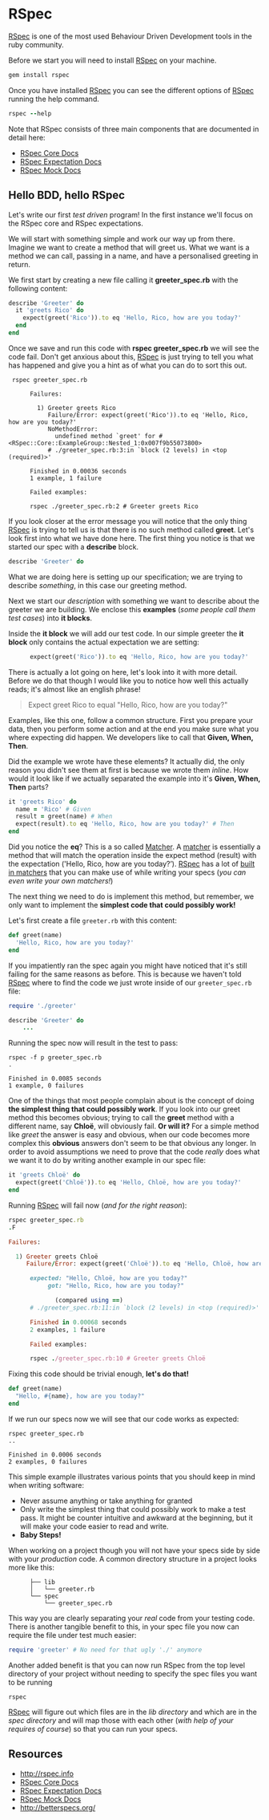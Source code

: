 # RSpec

[RSpec](http://rspec.info) is one of the most used Behaviour Driven Development tools in the ruby community.

Before we start you will need to install [RSpec](http://rspec.info) on your machine.

````ruby
gem install rspec
````

Once you have installed [RSpec](http://rspec.info) you can see the different options of [RSpec](http://rspec.info) running the help command.


````ruby
rspec --help
````

Note that RSpec consists of three main components that are documented in detail here:

* [RSpec Core Docs](http://www.relishapp.com/rspec/rspec-core/docs)
* [RSpec Expectation Docs](http://www.relishapp.com/rspec/rspec-expectations/docs/)
* [RSpec Mock Docs](http://www.relishapp.com/rspec/rspec-mocks/docs)

## Hello BDD, hello RSpec

Let's write our first *test driven* program!  In the first instance we'll focus on the RSpec core and RSpec expectations.

We will start with something simple and work our way up from there. Imagine we want to create a method that will greet us. What we want is a method we can call, passing in a name, and have a personalised greeting in return.

We first start by creating a new file calling it **greeter_spec.rb** with the following content:

````ruby
describe 'Greeter' do
  it 'greets Rico' do
    expect(greet('Rico')).to eq 'Hello, Rico, how are you today?'
  end
end
````

Once we save and run this code with **rspec greeter_spec.rb** we will see the code fail. Don't get anxious about this, [RSpec](http://rspec.info) is just trying to tell you what has happened and give you a hint as of what you can do to sort this out.

```
 rspec greeter_spec.rb

      Failures:

        1) Greeter greets Rico
           Failure/Error: expect(greet('Rico')).to eq 'Hello, Rico, how are you today?'
           NoMethodError:
             undefined method `greet' for #<RSpec::Core::ExampleGroup::Nested_1:0x007f9b55073800>
           # ./greeter_spec.rb:3:in `block (2 levels) in <top (required)>'

      Finished in 0.00036 seconds
      1 example, 1 failure

      Failed examples:

      rspec ./greeter_spec.rb:2 # Greeter greets Rico
````

If you look closer at the error message you will notice that the only thing [RSpec](http://rspec.info) is trying to tell us is that there is no such method called **greet**.
Let's look first into what we have done here. The first thing you notice is that we started our spec with a **describe** block.

````ruby
describe 'Greeter' do
````

What we are doing here is setting up our specification; we are trying to describe *something*, in this case our greeting method.

Next we start our *description* with something we want to describe about the greeter we are building. We enclose this **examples** (*some people call them test cases*) into **it blocks**.

Inside the **it block** we will add our test code. In our simple greeter the **it block** only contains the actual expectation we are setting:

````ruby
      expect(greet('Rico')).to eq 'Hello, Rico, how are you today?'
````

There is actually a lot going on here, let's look into it with more detail. Before we do that though I would like you to notice how well this actually reads; it's almost like an english phrase!

> Expect greet Rico to equal "Hello, Rico, how are you today?"

Examples, like this one, follow a common structure. First you prepare your data, then you perform some action and at the end you make sure what you where expecting did happen. We developers like to call that **Given, When, Then**.

Did the example we wrote have these elements? It actually did, the only reason you didn't see them at first is because we wrote them *inline*. How would it look like if we actually separated the example into it's **Given, When, Then** parts?

````ruby
it 'greets Rico' do
  name = 'Rico' # Given
  result = greet(name) # When
  expect(result).to eq 'Hello, Rico, how are you today?' # Then
end
````

Did you notice the **eq**? This is a so called [Matcher](https://www.relishapp.com/rspec/rspec-expectations/docs/built-in-matchers). A [matcher](https://www.relishapp.com/rspec/rspec-expectations/docs/built-in-matchers) is essentially a method that will match the operation inside the expect method (result) with the expectation ('Hello, Rico, how are you today?’). [RSpec](http://rspec.info) has a lot of [built in matchers](https://www.relishapp.com/rspec/rspec-expectations/docs/built-in-matchers) that you can make use of while writing your specs (*you can even write your own matchers!*)

The next thing we need to do is implement this method, but remember, we only want to implement the **simplest code that could possibly work!**

Let's first create a file `greeter.rb` with this content:

````ruby
def greet(name)
  'Hello, Rico, how are you today?'
end
````

If you impatiently ran the spec again you might have noticed that it's still failing for the same reasons as before. This is because we haven't told [RSpec](http://rspec.info) where to find the code we just wrote inside of our `greeter_spec.rb` file:

````ruby
require './greeter'

describe 'Greeter' do
    ...
````

Running the spec now will result in the test to pass:

````
rspec -f p greeter_spec.rb
.

Finished in 0.0085 seconds
1 example, 0 failures
````

One of the things that most people complain about is the concept of doing **the simplest thing that could possibly work**. If you look into our greet method this becomes obvious; trying to call the **greet** method with a different name, say **Chloë**, will obviously fail. **Or will it?** For a simple method like *greet* the answer is easy and obvious, when our code becomes more complex this **obvious** answers don't seem to be that obvious any longer. In order to avoid assumptions we need to prove that the code *really* does what we want it to do by writing another example in our spec file:

````ruby
it 'greets Chloë' do
  expect(greet('Chloë')).to eq 'Hello, Chloë, how are you today?'
end
````

Running [RSpec](http://rspec.info) will fail now (*and for the right reason*):

````ruby
rspec greeter_spec.rb
.F

Failures:

  1) Greeter greets Chloë
     Failure/Error: expect(greet('Chloë')).to eq 'Hello, Chloë, how are you today?'

      expected: "Hello, Chloë, how are you today?"
           got: "Hello, Rico, how are you today?"

             (compared using ==)
      # ./greeter_spec.rb:11:in `block (2 levels) in <top (required)>'

      Finished in 0.00068 seconds
      2 examples, 1 failure

      Failed examples:

      rspec ./greeter_spec.rb:10 # Greeter greets Chloë
````

Fixing this code should be trivial enough, **let's do that!**

````ruby
def greet(name)
  "Hello, #{name}, how are you today?"
end
````

If we run our specs now we will see that our code works as expected:

````
rspec greeter_spec.rb
..

Finished in 0.0006 seconds
2 examples, 0 failures
````

This simple example illustrates various points that you should keep in mind when writing software:

- Never assume anything or take anything for granted
- Only write the simplest thing that could possibly work to make a test pass.
It might be counter intuitive and awkward at the beginning, but it will make your code easier to read and write.
- **Baby Steps!**


When working on a project though you will not have your specs side by side with your *production* code. A common directory structure in a project looks more like this:

````
      ├── lib
      │   └── greeter.rb
      └── spec
          └── greeter_spec.rb
````

This way you are clearly separating your *real* code from your testing code. There is another tangible benefit to this, in your spec file you now can require the file under test much easier:

````ruby
require 'greeter' # No need for that ugly './' anymore
````

Another added benefit is that you can now run RSpec from the top level directory of your project without needing to specify the spec files you want to be running

````
rspec
````

[RSpec](http://rspec.info) will figure out which files are in the *lib directory* and which are in the *spec directory* and will map those with each other (*with help of your requires of course*) so that you can run your specs.

Resources
--------

* http://rspec.info
* [RSpec Core Docs](http://www.relishapp.com/rspec/rspec-core/docs)
* [RSpec Expectation Docs](http://www.relishapp.com/rspec/rspec-expectations/v/3-2/docs/)
* [RSpec Mock Docs](http://www.relishapp.com/rspec/rspec-mocks/v/3-2/docs)
* http://betterspecs.org/
